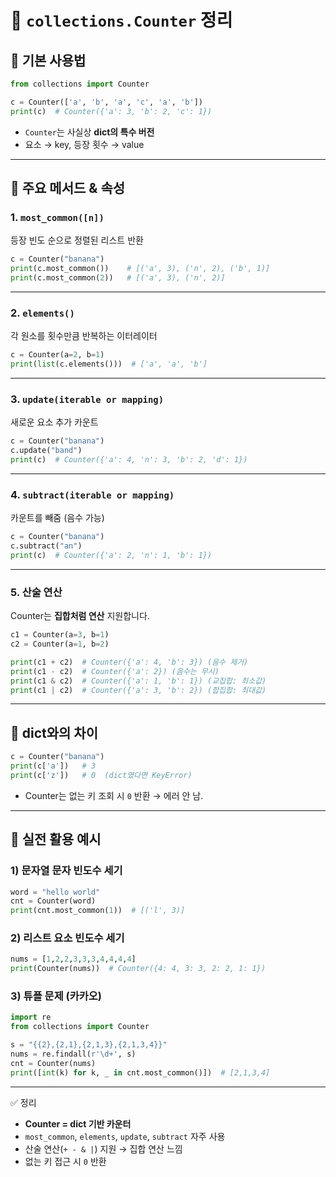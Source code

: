 # 📝 `collections.Counter` 정리

## 📌 기본 사용법

```python
from collections import Counter

c = Counter(['a', 'b', 'a', 'c', 'a', 'b'])
print(c)  # Counter({'a': 3, 'b': 2, 'c': 1})
```

* `Counter`는 사실상 **dict의 특수 버전**
* 요소 → key, 등장 횟수 → value

---

## 📌 주요 메서드 & 속성

### 1. `most_common([n])`

등장 빈도 순으로 정렬된 리스트 반환

```python
c = Counter("banana")
print(c.most_common())    # [('a', 3), ('n', 2), ('b', 1)]
print(c.most_common(2))   # [('a', 3), ('n', 2)]
```

---

### 2. `elements()`

각 원소를 횟수만큼 반복하는 이터레이터

```python
c = Counter(a=2, b=1)
print(list(c.elements()))  # ['a', 'a', 'b']
```

---

### 3. `update(iterable or mapping)`

새로운 요소 추가 카운트

```python
c = Counter("banana")
c.update("band")   
print(c)  # Counter({'a': 4, 'n': 3, 'b': 2, 'd': 1})
```

---

### 4. `subtract(iterable or mapping)`

카운트를 빼줌 (음수 가능)

```python
c = Counter("banana")
c.subtract("an")
print(c)  # Counter({'a': 2, 'n': 1, 'b': 1})
```

---

### 5. 산술 연산

Counter는 **집합처럼 연산** 지원합니다.

```python
c1 = Counter(a=3, b=1)
c2 = Counter(a=1, b=2)

print(c1 + c2)  # Counter({'a': 4, 'b': 3}) (음수 제거)
print(c1 - c2)  # Counter({'a': 2}) (음수는 무시)
print(c1 & c2)  # Counter({'a': 1, 'b': 1}) (교집합: 최소값)
print(c1 | c2)  # Counter({'a': 3, 'b': 2}) (합집합: 최대값)
```

---

## 📌 dict와의 차이

```python
c = Counter("banana")
print(c['a'])   # 3
print(c['z'])   # 0  (dict였다면 KeyError)
```

* Counter는 없는 키 조회 시 `0` 반환 → 에러 안 남.

---

## 📌 실전 활용 예시

### 1) 문자열 문자 빈도수 세기

```python
word = "hello world"
cnt = Counter(word)
print(cnt.most_common(1))  # [('l', 3)]
```

### 2) 리스트 요소 빈도수 세기

```python
nums = [1,2,2,3,3,3,4,4,4,4]
print(Counter(nums))  # Counter({4: 4, 3: 3, 2: 2, 1: 1})
```

### 3) 튜플 문제 (카카오)

```python
import re
from collections import Counter

s = "{{2},{2,1},{2,1,3},{2,1,3,4}}"
nums = re.findall(r'\d+', s)
cnt = Counter(nums)
print([int(k) for k, _ in cnt.most_common()])  # [2,1,3,4]
```

---

✅ 정리

* **Counter = dict 기반 카운터**
* `most_common`, `elements`, `update`, `subtract` 자주 사용
* 산술 연산(`+ - & |`) 지원 → 집합 연산 느낌
* 없는 키 접근 시 `0` 반환
